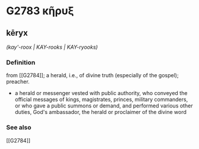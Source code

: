 # G2783 κῆρυξ

## kēryx

_(kay'-roox | KAY-rooks | KAY-ryooks)_

### Definition

from [[G2784]]; a herald, i.e., of divine truth (especially of the gospel); preacher.

- a herald or messenger vested with public authority, who conveyed the official messages of kings, magistrates, princes, military commanders, or who gave a public summons or demand, and performed various other duties, God's ambassador, the herald or proclaimer of the divine word

### See also

[[G2784]]


